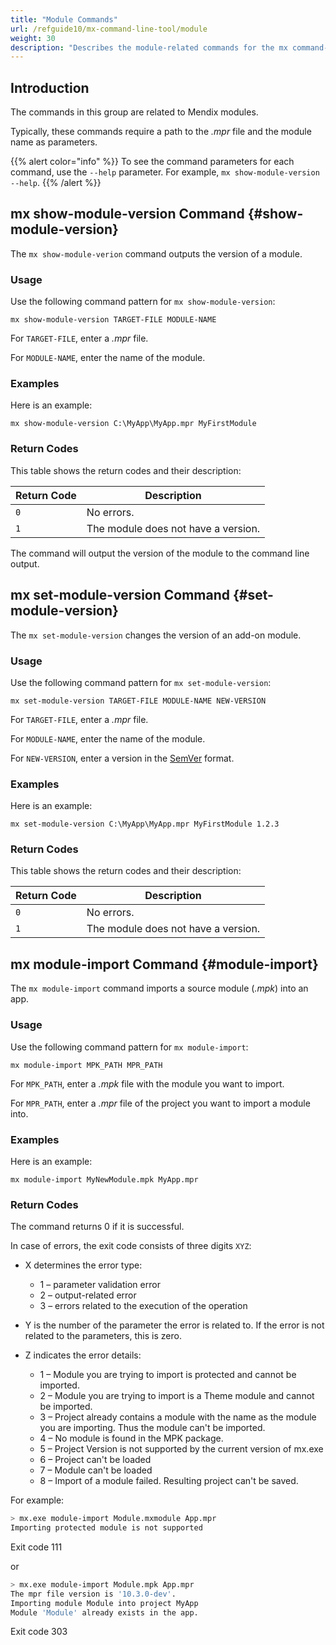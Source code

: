 ```yaml
---
title: "Module Commands"
url: /refguide10/mx-command-line-tool/module
weight: 30
description: "Describes the module-related commands for the mx command-line tool."
---
```


## Introduction

The commands in this group are related to Mendix modules.

Typically, these commands require a path to the *.mpr* file and the module name as parameters.

{{% alert color="info" %}}
To see the command parameters for each command, use the `--help` parameter. For example, `mx show-module-version --help`.
{{% /alert %}}

## mx show-module-version Command {#show-module-version}

The `mx show-module-verion` command outputs the version of a module.

### Usage

Use the following command pattern for `mx show-module-version`:

`mx show-module-version TARGET-FILE MODULE-NAME` 

For `TARGET-FILE`, enter a *.mpr* file.

For `MODULE-NAME`, enter the name of the module.

### Examples

Here is an example:

`mx show-module-version C:\MyApp\MyApp.mpr MyFirstModule`

### Return Codes

This table shows the return codes and their description:

| Return Code | Description |
| --- | --- |
| `0` | No errors. |
| `1` | The module does not have a version. |

The command will output the version of the module to the command line output.

## mx set-module-version Command {#set-module-version}

The `mx set-module-version` changes the version of an add-on module.

### Usage

Use the following command pattern for `mx set-module-version`:

`mx set-module-version TARGET-FILE MODULE-NAME NEW-VERSION` 

For `TARGET-FILE`, enter a *.mpr* file.

For `MODULE-NAME`, enter the name of the module.

For `NEW-VERSION`, enter a version in the [SemVer](https://semver.org) format.

### Examples

Here is an example:

`mx set-module-version C:\MyApp\MyApp.mpr MyFirstModule 1.2.3`

### Return Codes

This table shows the return codes and their description:

| Return Code | Description |
| --- | --- |
| `0` | No errors. |
| `1` | The module does not have a version. |

## mx module-import Command {#module-import}

The `mx module-import` command imports a source module (*.mpk*) into an app.

### Usage

Use the following command pattern for `mx module-import`:

`mx module-import MPK_PATH MPR_PATH` 

For `MPK_PATH`, enter a *.mpk* file with the module you want to import.

For `MPR_PATH`, enter a *.mpr* file of the project you want to import a module into.

### Examples

Here is an example:

`mx module-import MyNewModule.mpk MyApp.mpr`

### Return Codes

The command returns 0 if it is successful.

In case of errors, the exit code consists of three digits `XYZ`:

* X determines the error type:

    * 1 – parameter validation error
    * 2 – output-related error
    * 3 – errors related to the execution of the operation

* Y is the number of the parameter the error is related to. If the error is not related to the parameters, this is zero.

* Z indicates the error details:

    * 1 – Module you are trying to import is protected and cannot be imported.
    * 2 – Module you are trying to import is a Theme module and cannot be imported.
    * 3 – Project already contains a module with the name as the module you are importing. Thus the module can't be imported.
    * 4 – No module is found in the MPK package.
    * 5 – Project Version is not supported by the current version of mx.exe
    * 6 – Project can't be loaded
    * 7 – Module can't be loaded
    * 8 – Import of a module failed. Resulting project can't be saved.

For example:

```bash
> mx.exe module-import Module.mxmodule App.mpr
Importing protected module is not supported
```

Exit code 111

or

```bash
> mx.exe module-import Module.mpk App.mpr
The mpr file version is '10.3.0-dev'.
Importing module Module into project MyApp
Module 'Module' already exists in the app.
```

Exit code 303
